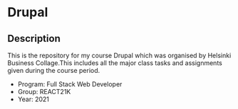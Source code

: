 # Drupal

## Description

This is the repository for my course Drupal which was organised by Helsinki Business Collage.This includes all the major class tasks and assignments given during the course period.
- Program: Full Stack Web Developer
- Group: REACT21K
- Year: 2021
